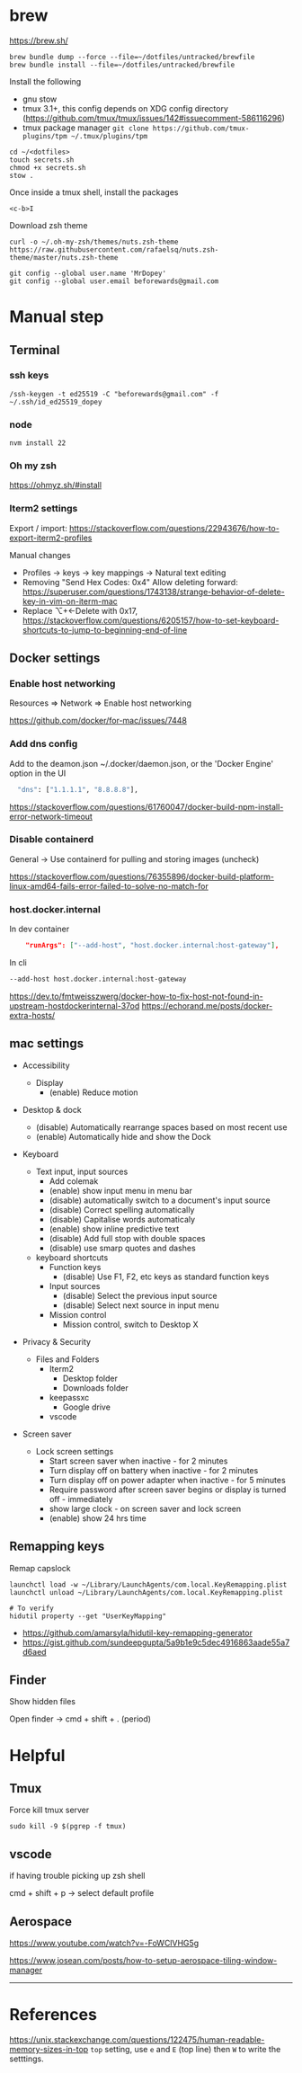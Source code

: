 
# brew

https://brew.sh/

```
brew bundle dump --force --file=~/dotfiles/untracked/brewfile
brew bundle install --file=~/dotfiles/untracked/brewfile
```

Install the following
- gnu stow
- tmux 3.1+, this config depends on XDG config directory (https://github.com/tmux/tmux/issues/142#issuecomment-586116296)
- tmux package manager `git clone https://github.com/tmux-plugins/tpm ~/.tmux/plugins/tpm`

```shell
cd ~/<dotfiles>
touch secrets.sh
chmod +x secrets.sh
stow .
```

Once inside a tmux shell, install the packages
```
<c-b>I
```

Download zsh theme
```shell
curl -o ~/.oh-my-zsh/themes/nuts.zsh-theme https://raw.githubusercontent.com/rafaelsq/nuts.zsh-theme/master/nuts.zsh-theme
```

```shell
git config --global user.name 'MrDopey'
git config --global user.email beforewards@gmail.com
```

# Manual step

## Terminal

### ssh keys


```shell
/ssh-keygen -t ed25519 -C "beforewards@gmail.com" -f ~/.ssh/id_ed25519_dopey
```

### node 

```
nvm install 22
```

### Oh my zsh

https://ohmyz.sh/#install


### Iterm2 settings

Export / import: https://stackoverflow.com/questions/22943676/how-to-export-iterm2-profiles

Manual changes

- Profiles -> keys -> key mappings -> Natural text editing
- Removing "Send Hex Codes: 0x4" Allow deleting forward: https://superuser.com/questions/1743138/strange-behavior-of-delete-key-in-vim-on-iterm-mac
- Replace ⌥+←Delete with 0x17, https://stackoverflow.com/questions/6205157/how-to-set-keyboard-shortcuts-to-jump-to-beginning-end-of-line

## Docker settings

### Enable host networking

Resources => Network => Enable host networking

https://github.com/docker/for-mac/issues/7448

### Add dns config

Add to the deamon.json ~/.docker/daemon.json, or the 'Docker Engine' option in the UI

```sh
  "dns": ["1.1.1.1", "8.8.8.8"],
```

https://stackoverflow.com/questions/61760047/docker-build-npm-install-error-network-timeout

### Disable containerd

General -> Use containerd for pulling and storing images (uncheck)

https://stackoverflow.com/questions/76355896/docker-build-platform-linux-amd64-fails-error-failed-to-solve-no-match-for

### host.docker.internal

In dev container

```json
	"runArgs": ["--add-host", "host.docker.internal:host-gateway"],
```

In cli 
```sh 
--add-host host.docker.internal:host-gateway
```


https://dev.to/fmtweisszwerg/docker-how-to-fix-host-not-found-in-upstream-hostdockerinternal-37od
https://echorand.me/posts/docker-extra-hosts/

## mac settings

- Accessibility
    - Display
        - (enable) Reduce motion

- Desktop & dock
    - (disable) Automatically rearrange spaces based on most recent use
    - (enable) Automatically hide and show the Dock

- Keyboard
    - Text input, input sources
        - Add colemak
        - (enable) show input menu in menu bar
        - (disable) automatically switch to a document's input source
        - (disable) Correct spelling automatically
        - (disable) Capitalise words automaticaly
        - (enable) show inline predictive text
        - (disable) Add full stop with double spaces
        - (disable) use smarp quotes and dashes
    - keyboard shortcuts
        - Function keys
            - (disable) Use F1, F2, etc keys as standard function keys
        - Input sources
            - (disable) Select the previous input source
            - (disable) Select next source in input menu
        - Mission control
            - Mission control, switch to Desktop X

- Privacy & Security
    - Files and Folders
        - Iterm2
            - Desktop folder
            - Downloads folder
        - keepassxc
            - Google drive
        - vscode

- Screen saver
    - Lock screen settings
        - Start screen saver when inactive - for 2 minutes
        - Turn display off on battery when inactive - for 2 minutes
        - Turn display off on power adapter when inactive - for 5 minutes
        - Require password after screen saver begins or display is turned off - immediately
        - show large clock - on screen saver and lock screen
        - (enable) show 24 hrs time

## Remapping keys

Remap capslock

```shell
launchctl load -w ~/Library/LaunchAgents/com.local.KeyRemapping.plist
launchctl unload ~/Library/LaunchAgents/com.local.KeyRemapping.plist

# To verify
hidutil property --get "UserKeyMapping"
```

- https://github.com/amarsyla/hidutil-key-remapping-generator
- https://gist.github.com/sundeepgupta/5a9b1e9c5dec4916863aade55a7d6aed

## Finder

Show hidden files

Open finder -> cmd + shift + . (period)


# Helpful

## Tmux

Force kill tmux server
```shell
sudo kill -9 $(pgrep -f tmux)
```

## vscode

if having trouble picking up zsh shell

cmd + shift + p -> select default profile

## Aerospace

https://www.youtube.com/watch?v=-FoWClVHG5g

https://www.josean.com/posts/how-to-setup-aerospace-tiling-window-manager

---

# References 

https://unix.stackexchange.com/questions/122475/human-readable-memory-sizes-in-top
`top` setting, use `e` and `E` (top line) then `W` to write the setttings.

